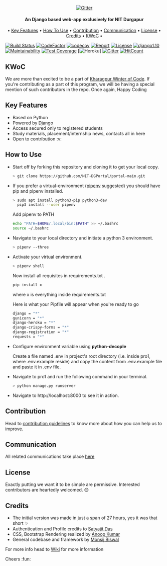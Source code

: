 <p align="center">
  <a href="https://github.com/monsij/ho1/blob/master/pro1/badge.png">
    <img src="https://github.com/monsij/ho1/blob/master/pro1/badge.png"
         alt="Gitter">
  </a>
  <h4 align="center">An Django based web-app exclusively for NIT Durgapur</h4>
</p>
<p align="center">
  •
  <a href="#key-features">Key Features</a> •
  <a href="#how-to-use">How To Use</a> •
  <a href="#contribution">Contribution</a> •
  <a href="#communication">Communication</a> •
  <a href="#license">License</a> •
  <a href="#credits">Credits</a> •
  <a href="#KWoC">KWoC</a> •
</p>

[![Build Status](https://travis-ci.com/monsij/StudentPortal.svg?branch=master)](https://travis-ci.com/monsij/StudentPortal)
[![CodeFactor](https://www.codefactor.io/repository/github/monsij/studentportal/badge)](https://www.codefactor.io/repository/github/monsij/studentportal)
[![codecov](https://codecov.io/gh/monsij/StudentPortal/branch/master/graph/badge.svg)](https://codecov.io/gh/monsij/StudentPortal)
[![Report](https://img.shields.io/badge/status-pre--release-green.svg)]()
[![License](https://badges.frapsoft.com/os/mit/mit.svg?v=102)](https://github.com/monsij/StudentPortal/)
[![django1.10](https://img.shields.io/badge/django-2.0-brightgreen.svg)](https://www.djangoproject.com)
[![Maintainability](https://api.codeclimate.com/v1/badges/dc8e2c31895c72594f4c/maintainability)](https://codeclimate.com/github/monsij/StudentPortal/maintainability)
[![Test Coverage](https://api.codeclimate.com/v1/badges/dc8e2c31895c72594f4c/test_coverage)](https://codeclimate.com/github/monsij/StudentPortal/test_coverage)
[![Heroku](https://heroku-badge.herokuapp.com/?app=heroku-badge)]
[![Gitter](https://img.shields.io/gitter/room/NIT-DGPortal/Lobby.svg?style=flat-square)](https://gitter.im/NIT-DGPortal-main/Lobby)
[![HitCount](http://hits.dwyl.com/monsij/StudentPortal.svg)](http://hits.dwyl.com/monsij/StudentPortal)
## KWoC
We are more than excited to be a part of [Kharagpur Winter of Code](https://kwoc.kossiitkgp.org/). If you're contributing as a part of this program, we will be having a special mention of such contributors in the repo. Once again, Happy Coding
## Key Features
<ul>
  <li> Based on Python</li>
  <li> Powered by Django</li>
  <li> Access secured only to registered students </li>
  <li> Study materials, placement/internship news, contacts all in here</li>
  <li> Open to contribution :v:</li>
</ul>
  
## How to Use

* Start off by forking this repository and cloning it to get your local copy.

  ```bash
  > git clone https://github.com/NIT-DGPortal/portal-main.git 
  ```

* If you prefer a virtual-environment ([pipenv](https://pipenv.readthedocs.io/) suggested) you should have pip and pipenv installed.

  ```bash
  > sudo apt install python3-pip python3-dev
    pip3 install --user pipenv 
  ```
  
  Add pipenv to PATH
  
  ```bash
  echo "PATH=$HOME/.local/bin:$PATH" >> ~/.bashrc
  source ~/.bashrc
  ```

* Navigate to your local directory and initiate a python 3 environment.
  
  ```bash
  > pipenv --three 
  ```
  
  
* Activate your virtual environment.
  
  ```bash
  > pipenv shell
  ```

  Now install all requisites in requirements.txt .

  ```bash
  pip install x
  ```
  where x is everything inside requirements.txt

  Here is what your Pipfile will appear when you're ready to go

  ```bash
  django = "*"
  gunicorn = "*" 
  django-heroku = "*"
  django-crispy-forms = "*"
  django-registration = "*"
  requests = "*"
  ```
  

* Configure environment variable using **python-decople**

  Create a file named .env in project's root directory (i.e. inside pro1, where .env.example reside)
  and copy the content from .env.example file and paste it in .env file.

* Navigate to pro1 and run the following command in your terminal.

  ```bash
  > python manage.py runserver
  ```
  
* Navigate to http://localhost:8000 to see it in action.


## Contribution

Head to [contribution guidelines](https://github.com/monsij/StudentPortal/wiki/Contribution-Guidelines) to know more about how you can help us to improve.

## Communication

All related communications take place [here](https://gitter.im/NIT-DGPortal-main/Lobby)
## License

Exactly putting we want it to be simple are permissive. Interested contributors are heartedly welcomed. :blush: 
## Credits

* The initial version was made in just a span of 27 hours, yes it was that short :sparkles:
* Authentication and Profile credits to [Satyajit Das](https://github.com/r3trd)
* CSS, Bootstrap Rendering realized by [Anoop Kumar](https://github.com/anoop1311)
* General codebase and framework by [Monsij Biswal](https://github.com/monsij)

For more info head to [Wiki](https://github.com/monsij/StudentPortal/wiki) for more information

Cheers :fun:
